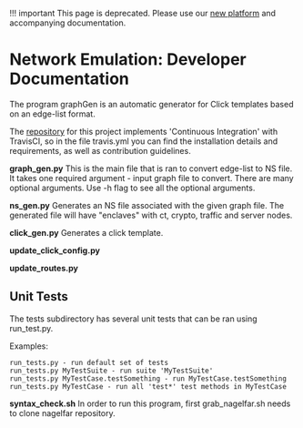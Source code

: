 
!!! important
    This page is deprecated. Please use our <a href="https://launch.mod.deterlab.net/">new platform</a> and accompanying documentation.

# Network Emulation: Developer Documentation

The program graphGen is an automatic generator for Click templates based on an edge-list format. 

The [repository](https://github.com/ISIEdgeLab/graphGen) for this project implements 'Continuous Integration' with TravisCI, so in the file travis.yml you can find the installation details and requirements, as well as contribution guidelines.

**graph_gen.py**
This is the main file that is ran to convert edge-list to NS file.
It takes one required argument - input graph file to convert. There
are many optional arguments. Use -h flag to see all the optional arguments.

**ns_gen.py**
Generates an NS file associated with the given graph file. The generated file will have "enclaves" with ct, crypto, traffic and server nodes.

**click_gen.py**
Generates a click template.

**update_click_config.py**

**update_routes.py**

## Unit Tests ##

The tests subdirectory has several unit tests that can be ran using
run_test.py.

Examples:

    run_tests.py - run default set of tests
    run_tests.py MyTestSuite - run suite 'MyTestSuite'
    run_tests.py MyTestCase.testSomething - run MyTestCase.testSomething
    run_tests.py MyTestCase - run all 'test*' test methods in MyTestCase

**syntax_check.sh**
In order to run this program, first grab_nagelfar.sh needs to clone nagelfar repository.